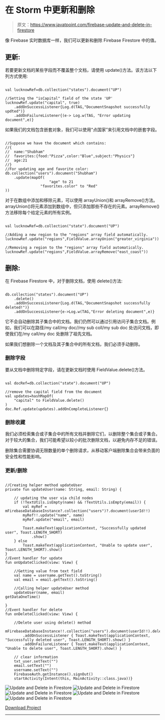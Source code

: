 # 在 Storm 中更新和删除

> 原文：<https://www.javatpoint.com/firebase-update-and-delete-in-firestore>

像 Firebase 实时数据库一样，我们可以更新和删除 Firebase Firestore 中的值。

## 更新:

若要更新文档的某些字段而不覆盖整个文档，请使用 update()方法。该方法以下列方式使用:

```

val lucknowRef=db.collection("states").document("UP")

//Setting the "isCapital" field of the state 'UP'
lucknowRef.update("capital", true)
	.addOnSuccessListener{Log.d(TAG,"DocumentSnapshot successfully updted")}
	.addOnFailureListener{(e-> Log.w(TAG, "Error updating document",e)}

```

如果我们的文档包含嵌套对象，我们可以使用“点国家”来引用文档中的嵌套字段。

```

//Suppose we have the document which contains:
//{
//	name:"Shubham"
//	favorites:{food:"Pizza",color:"Blue",subject:"Physics"}
//	age:21
//}
//For updating age and favorite color:
db.collection("users").document("Shubham")
	.update(mapOf(
            		"age" to 21
             	"favorites.color" to "Red"
))

```

对于在数组中添加和移除元素，可以使用 arrayUnion()和 arrayRemove()方法。arrayUnion()将元素添加到数组中，但只添加那些不存在的元素。arrayRemove()方法移除每个给定元素的所有实例。

```

val lucknowRef=db.collection("state").document("UP")

//Adding a new region to the "regions" array field automatically.
lucknowRef.update("regions",FieldValue.arrayUnion("greater_virginia"))

//Removing a region to the "regions" array field automatically.
lucknowRef.update("regions",FieldValue.arrayRemove("east_coast"))

```

## 删除:

在 Firebase Firestore 中，对于删除文档，使用 delete()方法:

```

db.collection("states").document("UP")
	.delete()
	.addOnSuccessListener{Log.d(TAG,"DocumentSnapshot successfully deleted!")}
	.addOnSuccessListener{e->Log.w(TAG,"Error deleting document",e)}

```

它不会自动删除其子集合中的文档。我们仍然可以通过引用访问子集合文档。例如，我们可以在路径/my call/my doc//my sub coll/my sub doc 处访问文档，即使我们在/my call/my doc 处删除了祖先文档。

如果我们想删除一个文档及其子集合中的所有文档，我们必须手动删除。

### 删除字段

要从文档中删除特定字段，请在更新文档时使用 FieldValue.delete()方法。

```

val docRef=db.collection("state").document("UP")

//remove the capital field from the document
val updates=hashMapOf(
	"capital" to FieldValue.delete()
)
doc.Ref.update(updates).addOnCompleteListener{} 
```

### 删除收藏

我们必须检索集合或子集合中的所有文档并删除它们，以删除整个集合或子集合。对于较大的集合，我们可能希望以较小的批次删除文档，以避免内存不足的错误。

删除集合需要协调无限数量的单个删除请求，从移动客户端删除集合会带来负面的安全性和性能影响。

### 更新/删除

```

//Creating helper method updateUser
private fun updateUser(name: String, email: String) {

    // updating the user via child nodes
    if (!TextUtils.isEmpty(name) && !TextUtils.isEmpty(email)) {
        val myRef = mFirebaseDatabaseInstance?.collection("users")?.document(userId!!)
        myRef!!.update("name", name)
        myRef.update("email", email)

        Toast.makeText(applicationContext, "Successfully updated user", Toast.LENGTH_SHORT)
            .show()
    } else
        Toast.makeText(applicationContext, "Unable to update user", Toast.LENGTH_SHORT).show()
}
//Event handler for update
fun onUpdateClicked(view: View) {

    //Getting value from text field
    val name = username.getText().toString()
    val email = email.getText().toString()

    //Calling helper updateUser method
    updateUser(name, email)
getDataOneTime()

}
//Event handler for delete
fun onDeleteClicked(view: View) {

    //Delete user using delete() method
    mFirebaseDatabaseInstance!!.collection("users").document(userId!!).delete()
        .addOnSuccessListener { Toast.makeText(applicationContext, "Successfully deleted user", Toast.LENGTH_SHORT).show() }
        .addOnFailureListener { Toast.makeText(applicationContext, "Unable to delete user", Toast.LENGTH_SHORT).show() }

    // clear information
    txt_user.setText("")
    email.setText("")
    username.setText("")
    FirebaseAuth.getInstance().signOut()
    startActivity(Intent(this, MainActivity::class.java))}

```

![Update and Delete in Firestore](img/50d7dd014a24c3aab44bbd1b031c9b7e.png)
![Update and Delete in Firestore](img/21707a1427bc97b0be34c360b479742c.png)
![Update and Delete in Firestore](img/cbe8a41f2005fc0b6c8abb1878aee910.png)
![Update and Delete in Firestore](img/ba7979cf2b0652fe517be50aeff53530.png)
![Update and Delete in Firestore](img/8f528a310d797e99e6adf98e4cd0b16c.png)

[Download Project](https://static.javatpoint.com/tutorial/firebase/download/FirestoreExample.zip)

* * *